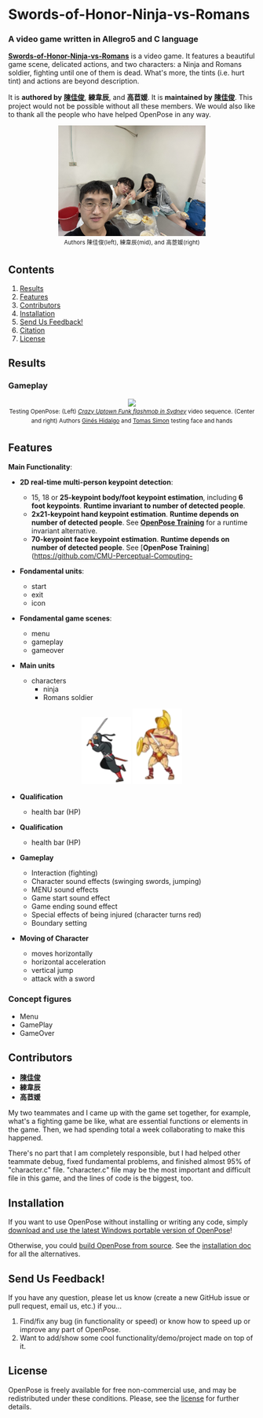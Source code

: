 # Swords-of-Honor-Ninja-vs-Romans
### A video game written in Allegro5 and C language

[**Swords-of-Honor-Ninja-vs-Romans**](https://github.com/jerryboy1031/Swords-of-Honor-Ninja-vs-Romans/edit/main) is a video game. It features a beautiful game scene,  delicated actions, and two characters: a Ninja and Romans soldier, fighting until one of them is dead. 
What's more, the tints (i.e. hurt tint) and actions are beyond description.

It is **authored by** [**陳佳俊**](https://github.com/jerryboy1031), **練韋辰**, and **高茝媛**. It is **maintained by** [**陳佳俊**](https://github.com/jerryboy1031). This project would not be possible without all these members. We would also like to thank all the people who have helped OpenPose in any way.


<p align="center">
    <img src=".vs/IMG_2466.JPG" width="300">
    <br>
    <sup>Authors 陳佳俊(left), 練韋辰(mid), and 高茝媛(right)
    </sup>
</p>



## Contents
1. [Results](#results)
2. [Features](#features)
3. [Contributors](#contributors)
4. [Installation](#installation)
6. [Send Us Feedback!](#send-us-feedback)
7. [Citation](#citation)
8. [License](#license)



## Results
### Gameplay
<p align="center">
    <img src=".github/media/dance_foot.gif" width="300">
    <br>
    <sup>Testing OpenPose: (Left) <a href="https://www.youtube.com/watch?v=2DiQUX11YaY" target="_blank"><i>Crazy Uptown Funk flashmob in Sydney</i></a> video sequence. (Center and right) Authors <a href="https://www.gineshidalgo.com" target="_blank">Ginés Hidalgo</a> and <a href="http://www.cs.cmu.edu/~tsimon" target="_blank">Tomas Simon</a> testing face and hands</sup>
</p>


## Features
**Main Functionality**:
- **2D real-time multi-person keypoint detection**:
    - 15, 18 or **25-keypoint body/foot keypoint estimation**, including **6 foot keypoints**. **Runtime invariant to number of detected people**.
    - **2x21-keypoint hand keypoint estimation**. **Runtime depends on number of detected people**. See [**OpenPose Training**](https://github.com/CMU-Perceptual-Computing-Lab/openpose_train) for a runtime invariant alternative.
    - **70-keypoint face keypoint estimation**. **Runtime depends on number of detected people**. See [**OpenPose Training**](https://github.com/CMU-Perceptual-Computing-

- **Fondamental units**:
    -  start
    -  exit
    -  icon
- **Fondamental game scenes**:
    -  menu
    -  gameplay
    -  gameover
- **Main units**
  - characters
    - ninja
    - Romans soldier
<p align="center">
    <img src="image/move1.png" width="100">
    <img src="image/move21.png" width="100">
    <br>
</p>

- **Qualification**
  - health bar (HP)

- **Qualification**
  - health bar (HP)

- **Gameplay**
  - Interaction (fighting)
  - Character sound effects (swinging swords, jumping)
  - MENU sound effects
  - Game start sound effect
  - Game ending sound effect
  - Special effects of being injured (character turns red)
  - Boundary setting

- **Moving of Character**
  -  moves horizontally
  -  horizontal acceleration
  -  vertical jump
  -  attack with a sword
    
### Concept figures
- Menu
- GamePlay
- GameOver


## Contributors
- [**陳佳俊**](https://github.com/jerryboy1031)
- **練韋辰**
- **高茝媛**
  
My two teammates and I came up with the game set together, for example, what's a fighting game be like, what are essential functions or elements in the game. Then, we had spending total a week collaborating to make this happened.

There's no part that I am completely responsible, but I had helped other teammate debug, fixed fundamental problems, and finished almost 95% of "character.c" file. "character.c" file may be the most important and difficult file in this game, and the lines of code is the biggest, too.

## Installation
If you want to use OpenPose without installing or writing any code, simply [download and use the latest Windows portable version of OpenPose](doc/installation/0_index.md#windows-portable-demo)!

Otherwise, you could [build OpenPose from source](doc/installation/0_index.md#compiling-and-running-openpose-from-source). See the [installation doc](doc/installation/0_index.md) for all the alternatives.





## Send Us Feedback!
If you have any question, please let us know (create a new GitHub issue or pull request, email us, etc.) if you...
1. Find/fix any bug (in functionality or speed) or know how to speed up or improve any part of OpenPose.
2. Want to add/show some cool functionality/demo/project made on top of it. 

## License
OpenPose is freely available for free non-commercial use, and may be redistributed under these conditions. Please, see the [license](./LICENSE) for further details.
